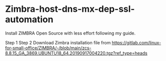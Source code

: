 # Zimbra-host-dns-mx-dep-ssl-automation
Install ZIMBRA Open Source with less effort following my guide. 

Step 1 
Step 2
  Download Zimbra installation file from https://gitlab.com/linux-for-small-office/ZIMBRA/-/blob/main/zcs-8.8.15_GA_3869.UBUNTU18_64.20190917004220.tgz?ref_type=heads

